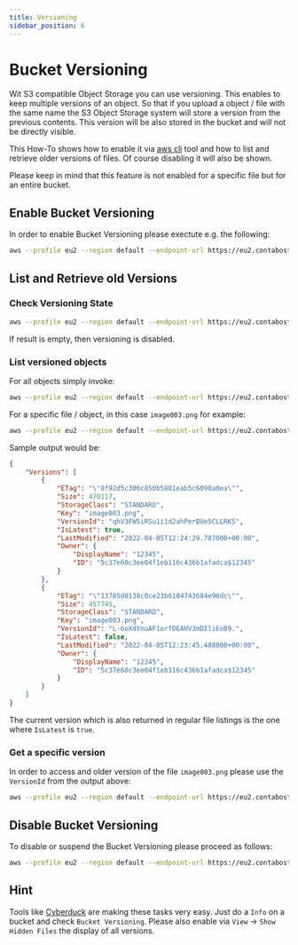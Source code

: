 ```yaml
---
title: Versioning
sidebar_position: 6
---
```


# Bucket Versioning

Wit S3 compatible Object Storage you can use versioning. This enables to keep multiple versions of an object. So that if you upload a object / file with the same name the S3 Object Storage system will store a version from the previous contents. This version will be also stored in the bucket and will not be directly visible.

This How-To shows how to enable it via [aws cli](/docs/Object-Storage/Tools/aws-cli) tool and how to list and retrieve older versions of files. Of course disabling it will also be shown.

Please keep in mind that this feature is not enabled for a specific file but for an entire bucket.

## Enable Bucket Versioning

In order to enable Bucket Versioning please exectute e.g. the following:

```bash
aws --profile eu2 --region default --endpoint-url https://eu2.contabostorage.com s3api put-bucket-versioning --bucket bucket-with-versioning --versioning-configuration Status=Enabled
```

## List and Retrieve old Versions

### Check Versioning State

```bash
aws --profile eu2 --region default --endpoint-url https://eu2.contabostorage.com s3api get-bucket-versioning --bucket bucket-with-versioning
```

If result is empty, then versioning is disabled.

### List versioned objects

For all objects simply invoke:

```bash
aws --profile eu2 --region default --endpoint-url https://eu2.contabostorage.com s3api list-object-versions --bucket bucket-with-versioning
```

For a specific file / object, in this case `image003.png` for example:

```bash
aws --profile eu2 --region default --endpoint-url https://eu2.contabostorage.com s3api list-object-versions --bucket bucket-with-versioning --prefix image003.png
```

Sample output would be:

```json
{
    "Versions": [
        {
            "ETag": "\"8f92d5c306c850b5081eab5c6090a0ea\"",
            "Size": 470117,
            "StorageClass": "STANDARD",
            "Key": "image003.png",
            "VersionId": "qhV3FW5iRSu1i1d2ahPerBUe5CLLRKS",
            "IsLatest": true,
            "LastModified": "2022-04-05T12:24:29.707000+00:00",
            "Owner": {
                "DisplayName": "12345",
                "ID": "5c37e60c3ee04f1eb116c436b1afadca$12345"
            }
        },
        {
            "ETag": "\"13785d0138c0ce23b6104743684e96dc\"",
            "Size": 457745,
            "StorageClass": "STANDARD",
            "Key": "image003.png",
            "VersionId": "L-6oXdYnuAF1orfDEAHV3mDIliEoB9.",
            "IsLatest": false,
            "LastModified": "2022-04-05T12:23:45.488000+00:00",
            "Owner": {
                "DisplayName": "12345",
                "ID": "5c37e60c3ee04f1eb116c436b1afadca$12345"
            }
        }
    ]
}
```

The current version which is also returned in regular file listings is the one where `IsLatest` is `true`.

### Get a specific version

In order to access and older version of the file `image003.png` please use the `VersionId` from the output above:

```bash
aws --profile eu2 --region default --endpoint-url https://eu2.contabostorage.com s3api get-object --bucket bucket-with-versioning --version-id 'L-6oXdYnuAF1orfDEAHV3mDIliEoB9.' --key image003.png image003.png
```

## Disable Bucket Versioning

To disable or suspend the Bucket Versioning please proceed as follows:

```bash
aws --profile eu2 --region default --endpoint-url https://eu2.contabostorage.com s3api put-bucket-versioning --bucket bucket-with-versioning --versioning-configuration Status=Suspended
```

## Hint

Tools like [Cyberduck](/docs/Object-Storage/Tools/cyberduck) are making these tasks very easy. Just do a `Info` on a bucket and check `Bucket Versioning`. Please also enable via `View` -> `Show Hidden Files` the display of all versions.

